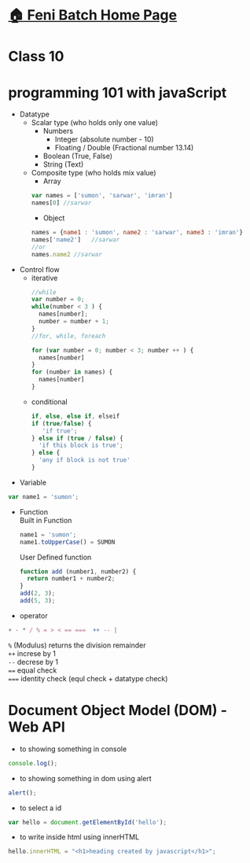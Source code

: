 # [:house: Feni Batch Home Page](http://poloey.github.io/feni)
# Class 10 

# programming 101 with javaScript
* Datatype
  * Scalar type (who holds only one value)
    * Numbers
      * Integer (absolute number - 10)
      * Floating / Double (Fractional number 13.14)
    * Boolean (True, False)
    * String (Text)
  * Composite type (who holds mix value)
    * Array 
    ~~~js
    var names = ['sumon', 'sarwar', 'imran']  
    names[0] //sarwar
    ~~~
    * Object
    ~~~js
    names = {name1 : 'sumon', name2 : 'sarwar', name3 : 'imran'} 
    names['name2']   //sarwar
    //or
    names.name2 //sarwar
    ~~~
* Control flow
  * iterative
    ~~~js
    //while 
    var number = 0;
    while(number < 3 ) {
      names[number];
      number = number + 1;
    }
    //for, while, foreach  

    for (var number = 0; number < 3; number ++ ) {
      names[number]
    }
    for (number in names) {
      names[number]
    }
    ~~~
  * conditional
    ~~~js
    if, else, else if, elseif
    if (true/false) {
       'if true';
    } else if (true / false) {
      'if this block is true';
    } else {
      'any if block is not true'
    }
    ~~~
* Variable
~~~js
var name1 = 'sumon';
~~~

* Function   
  Built in Function 
  ~~~js
  name1 = 'sumon';
  name1.toUpperCase() = SUMON
  ~~~

  User Defined function   
  ~~~js
  function add (number1, number2) {
    return number1 + number2;
  }
  add(2, 3);
  add(5, 3);
  ~~~
  
* operator
~~~js
+ - * / % = > < == ===  ++ -- | 
~~~
`%` (Modulus) returns the division remainder    
`++` increse by 1    
`--` decrese by 1    
`==` equal check    
`===` identity check (equl check + datatype check)    


# Document Object Model (DOM) - Web API

* to showing something in console
~~~js
console.log();
~~~

* to showing something in dom using alert   
~~~js 
alert();
~~~   


* to select a id    

~~~js
var hello = document.getElementById('hello');
~~~

* to write inside html using innerHTML
~~~js
hello.innerHTML = "<h1>heading created by javascript</h1>";
~~~













